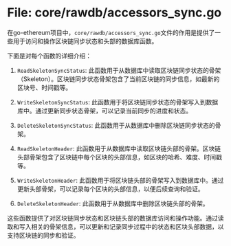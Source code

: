 # File: core/rawdb/accessors_sync.go

在go-ethereum项目中，`core/rawdb/accessors_sync.go`文件的作用是提供了一些用于访问和操作区块链同步状态和头部的数据库函数。

下面是对每个函数的详细介绍：

1. `ReadSkeletonSyncStatus`: 此函数用于从数据库中读取区块链同步状态的骨架（Skeleton）。区块链同步状态骨架包含了当前区块链的同步信息，如最新的区块号、时间戳等。
   
2. `WriteSkeletonSyncStatus`: 此函数用于将区块链同步状态的骨架写入到数据库中。通过更新同步状态骨架，可以记录当前同步的进度和状态。

3. `DeleteSkeletonSyncStatus`: 此函数用于从数据库中删除区块链同步状态的骨架。

4. `ReadSkeletonHeader`: 此函数用于从数据库中读取区块链头部的骨架。区块链头部骨架包含了区块链中每个区块的头部信息，如区块的哈希、难度、时间戳等。

5. `WriteSkeletonHeader`: 此函数用于将区块链头部的骨架写入到数据库中。通过更新头部骨架，可以记录每个区块的头部信息，以便后续查询和验证。

6. `DeleteSkeletonHeader`: 此函数用于从数据库中删除区块链头部的骨架。

这些函数提供了对区块链同步状态和区块链头部的数据库访问和操作功能。通过读取和写入相关的骨架信息，可以更新和记录同步过程中的状态和区块头部数据，以支持区块链的同步和验证。

